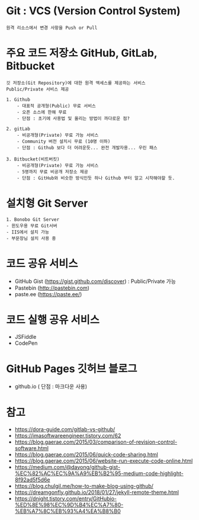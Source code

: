 
# Git 	: VCS (Version Control System)
	원격 리소스에서 변경 사항을 Push or Pull 


# 주요 코드 저장소 GitHub, GitLab, Bitbucket
	깃 저장소(Git Repository)에 대한 원격 액세스를 제공하는 서비스
	Public/Private 서비스 제공

	1. Github 
		- 대표적 공개형(Public) 무료 서비스 
		- 오픈 소스에 한해 무료 
		- 단점 : 초기에 사용법 및 올리는 방법이 까다로운 점?
	
	2. gitLab 
		- 비공개형(Private) 무료 가능 서비스
		- Community 버전 설치시 무료 (10명 이하)
		- 단점 : Github 보다 더 어려운듯... 완전 개발자용... 우린 패스

	3. Bitbucket(비트버킷)
		- 비공개형(Private) 무료 가능 서비스
		- 5명까지 무료 비공개 저장소 제공
		- 단점 : GitHub와 비슷한 방식인듯 하나 Github 부터 알고 시작해야할 듯.


# 설치형 Git Server
	1. Bonobo Git Server 
	- 윈도우용 무료 Git서버 
	- IIS에서 설치 가능
	- 부문장님 설치 사용 중


# 코드 공유 서비스
- GitHub Gist (https://gist.github.com/discover) : Public/Private 가능
- Pastebin (http://pastebin.com)
- paste.ee (https://paste.ee/)


# 코드 실행 공유 서비스
- JSFiddle
- CodePen

# GitHub Pages 깃허브 블로그
- github.io ( 단점 : 마크다운 사용)


# 참고
- https://dora-guide.com/gitlab-vs-github/
- https://imasoftwareengineer.tistory.com/62
- https://blog.gaerae.com/2015/03/comparison-of-revision-control-software.html
- https://blog.gaerae.com/2015/06/quick-code-sharing.html
- https://blog.gaerae.com/2015/06/website-run-execute-code-online.html
- https://medium.com/@dayong/github-gist-%EC%82%AC%EC%9A%A9%EB%B2%95-medium-code-highlight-8f92ad5f5d6e
- https://blog.chulgil.me/how-to-make-blog-using-github/
- https://dreamgonfly.github.io/2018/01/27/jekyll-remote-theme.html
- https://dnight.tistory.com/entry/GitHubio-%ED%8E%98%EC%9D%B4%EC%A7%80-%EB%A7%8C%EB%93%A4%EA%B8%B0

